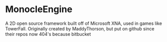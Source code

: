 # MonocleEngine
A 2D open source framework built off of Microsoft XNA, used in games like TowerFall.
Originally created by MaddyThorson, but put on github since their repos now 404's because bitbucket
